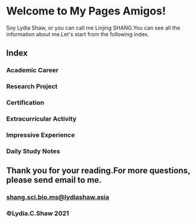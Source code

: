 # Welcome to My Pages Amigos!

Soy Lydia Shaw, or you can call me Linjing SHANG.You can see all the information about me.Let's start from the following index.


## Index
### Academic Career
### Research Project
### Certification
### Extracurricular Activity
### Impressive Experience
### Daily Study Notes 



## Thank you for your reading.For more questions, please send email to me.

###                    shang.sci.bio.ms@lydiashaw.asia


###                           ©Lydia.C.Shaw 2021
                    
